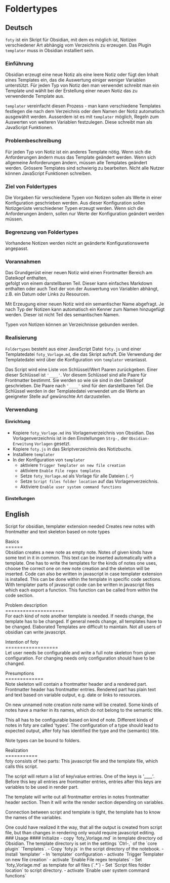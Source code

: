 # Foldertypes

## Deutsch
`foty` ist ein Skript für Obsidian, mit dem es möglich ist, Notizen verschiedener
Art abhängig vom Verzeichnis zu erzeugen. Das Plugin `templater` muss in Obsidian
installiert sein. 

### Einführung
Obsidian erzeugt eine neue Notiz als eine leere Notiz oder fügt den Inhalt eines
Templates ein, das die Auswertung einiger weniger Variablen unterstützt. Für
jeden Typ von Notiz den man verwendet schreibt man ein Template und wählt bei
der Erstellung einer neuen Notiz das zu verwendende Template aus.

`templater` vereinfacht diesen Prozess - man kann verschiedene Templates festlegen
die nach dem Verzeichnis oder dem Namen der Notiz automatisch ausgewählt werden.
Ausserdem ist es mit `templater` möglich, Regeln zum Auswerten von weiteren
Variablen festzulegen. Diese schreibt man als JavaScript Funktionen.

### Problembeschreibung
Für jeden Typ von Notiz ist ein anderes Template nötig. Wenn sich die Anforderungen
ändern muss das Template geändert werden. Wenn sich allgemeine Anforderungen
ändern, müssen alle Templates geändert werden. Grössere Templates sind schwierig
zu bearbeiten. Nicht alle Nutzer können JavaScript Funktionen schreiben.

### Ziel von Foldertypes
Die Vorgaben für verschiedene Typen von Notizen sollen als Werte in einer
Konfiguration geschrieben werden. Aus dieser Konfiguration sollen Notizgerüste
verschiedener Typen erzeugt werden. Wenn sich die Anforderungen ändern, sollen
nur Werte der Konfiguration geändert werden müssen.

### Begrenzung von Foldertypes
Vorhandene Notizen werden nicht an geänderte Konfigurationswerte angepasst.

### Vorannahmen
Das Grundgerüst einer neuen Notiz wird einen Frontmatter Bereich am Dateikopf enthalten,  
gefolgt von einem darstellbaren Teil. Dieser kann einfaches Markdown enthalten oder
auch Text der von der Auswertung von Variablen abhängt, z.B. ein Datum oder Links
zu Resourcen.

Mit Erzeugung einer neuen Notiz wird ein semantischer Name abgefragt. Je nach
Typ der Notizen kann automatisch ein Kenner zum Namen hinzugefügt werden. Dieser
ist nicht Teil des semantischen Namen.

Typen von Notizen können an Verzeichnisse gebunden werden.

### Realisierung
`Foldertypes` besteht aus einer JavaScript Datei `foty.js` und einer Templatedatei
`foty_Vorlage.md`, die das Skript aufruft. Die Verwendung der Templatedatei
wird über die Konfiguration von `templater` veranlasst.

Das Script wird eine Liste von Schlüssel/Wert Paaren zurückgeben. Einer dieser
Schlüssel ist `'____'`. Vor diesem Schlüssel sind alle Paare für Frontmatter
bestimmt. Sie werden so wie sie sind in den Dateikopf geschrieben. Die Paare nach
`'____'` sind für den darstellbaren Teil. Die Schlüssel werden in der Templatedatei
verwendet um die Werte an geeigneter Stelle auf gewünschte Art darzustellen.

### Verwendung
#### Einrichtung
- Kopiere `foty_Vorlage.md` ins Vorlagenverzeichnis von Obsidian. Das 
Vorlagenverzeichnis ist in den Einstellungen `Strg-,` der `Obsidian-Erweitung` 
`Vorlagen` gesetzt.
- Kopiere `foty.js` in das Skriptverzeichnis des Notizbuchs.
- Installiere `templater`
- In der  Konfiguration von `templater` 
  - aktiviere `Trigger Templater on new file creation`
  - aktiviere `Enable File regex templates`
  - Setze `foty_Vorlage.md` als Vorlage für alle Dateien (`.*`)
  - Setze `Script files folder location` auf das Vorlagenverzeichnis.
  - Aktiviere `Enable user system command functions` 
#### Einstellungen


## English
Script for obsidian, templater extension needed
Creates new notes with frontmatter and text skeleton based on note types
 <p>
Basics<br>
======<br>
Obsidian creates a new note as empty note.
Notes of given kinds have some text in it in common. This text can be
inserted automatically with a template. One has to write the templates
for the kinds of notes one uses, choose the correct one on new note
creation and the skeleton will be inserted.
Code can also be written in javascript in case templater extension is
installed. This can be done within the template in specific code sections.
With templater parts of javascript code can be written in javascript files
which each export a function. This function can be called from within the
code section.
 <p>
Problem description<br>
====================<br>
For each kind of note another template is needed. If needs change, the
template has to be changed. If general needs change, all templates have
to be changed. Elaborated Templates are difficult to maintain. Not all
users of obsidian can write javascript.
 <p>
Intention of foty<br>
==================<br>
Let user needs be configurable and write a full note skeleton from given
configuration.
For changing needs only configuration should have to be changed.
 <p>
Presumptions<br>
=============<br>
Note skeleton will contain a frontmatter header and a rendered part.
Frontmatter header has frontmatter entries. Rendered part has plain text
and text based on variable output, e.g. date or links to resources.
 <p>
On new unnamed note creation note name will be created. Some kinds of
notes have a marker in its names, which do not belong to the semantic
title.
 <p>
This all has to be configurable based on kind of note. Different kinds
of notes in foty are called 'types'. The configuration of a type should
lead to expected output, after foty has identified the type and the
(semantic) title.
 <p>
Note types can be bound to folders.
 <p>
Realization<br>
===========<br>
foty consists of two parts: This javascript file and the template file,
which calls this script.
 <p>
The script will return a list of key/value entries. One of the keys
is '____'. Before this key all entries are frontmatter entries, entries
after this keys are variables to be used in render part.
 <p>
The template will write out all frontmatter entries in notes frontmatter
header section. Then it will write the render section depending on
variables.
 <p>
Connection between script and template is tight, the template has to know
the names of the variables.
 <p>
One could have realized it the way, that all the output is created from
script file, but than changes in rendering only would require javascript
editing.
### Usage
#### Initialize
- copy `foty_Vorlage.md` in template directory od Obsidian. The template 
directory is set in the settings `Ctrl-,` of the `core plugin` `Templates`.
- Copy `foty.js` in the script directory of the notebook.
- Install `templater`
- In  `templater` configuration 
  - activate `Trigger Templater on new file creation`
  - activate `Enable File regex templates`
  - Set `foty_Vorlage.md` as template for all files (`.*`)
  - Set `Script files folder location` to script directory.
  - activate `Enable user system command functions` 

